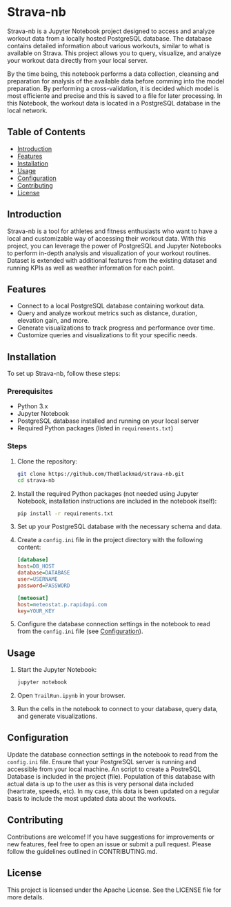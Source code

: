 # Strava-nb

Strava-nb is a Jupyter Notebook project designed to access and analyze workout data from a locally hosted PostgreSQL database. The database contains detailed information about various workouts, similar to what is available on Strava. This project allows you to query, visualize, and analyze your workout data directly from your local server.

By the time being, this notebook performs a data collection, cleansing and preparation for analysis of the available data before comming into the model preparation. By performing a cross-validation, it is decided which model is most efficiente and precise and this is saved to a file for later processing. In this Notebook, the workout data is located in a PostgreSQL database in the local network.

## Table of Contents

- [Introduction](#introduction)
- [Features](#features)
- [Installation](#installation)
- [Usage](#usage)
- [Configuration](#configuration)
- [Contributing](#contributing)
- [License](#license)

## Introduction

Strava-nb is a tool for athletes and fitness enthusiasts who want to have a local and customizable way of accessing their workout data. With this project, you can leverage the power of PostgreSQL and Jupyter Notebooks to perform in-depth analysis and visualization of your workout routines. Dataset is extended with additional features from the existing dataset and running KPIs as well as weather information for each point.


## Features

- Connect to a local PostgreSQL database containing workout data.
- Query and analyze workout metrics such as distance, duration, elevation gain, and more.
- Generate visualizations to track progress and performance over time.
- Customize queries and visualizations to fit your specific needs.


## Installation

To set up Strava-nb, follow these steps:

### Prerequisites

- Python 3.x
- Jupyter Notebook
- PostgreSQL database installed and running on your local server
- Required Python packages (listed in `requirements.txt`)

### Steps

1. Clone the repository:
    ```bash
    git clone https://github.com/TheBlackmad/strava-nb.git
    cd strava-nb
    ```

2. Install the required Python packages (not needed using Jupyter Notebook, installation instructions are included in the notebook itself):
    ```bash
    pip install -r requirements.txt
    ```

3. Set up your PostgreSQL database with the necessary schema and data.

4. Create a `config.ini` file in the project directory with the following content:

    ```ini
    [database]
    host=DB_HOST
    database=DATABASE
    user=USERNAME
    password=PASSWORD

    [meteosat]
    host=meteostat.p.rapidapi.com
    key=YOUR_KEY
    ```

5. Configure the database connection settings in the notebook to read from the `config.ini` file (see [Configuration](#configuration)).

## Usage

1. Start the Jupyter Notebook:
    ```bash
    jupyter notebook
    ```

2. Open `TrailRun.ipynb` in your browser.

3. Run the cells in the notebook to connect to your database, query data, and generate visualizations.

## Configuration

Update the database connection settings in the notebook to read from the `config.ini` file. Ensure that your PostgreSQL server is running and accessible from your local machine. An script to create a PostreSQL Database is included in the project (file). Population of this database with actual data is up to the user as this is very personal data included (heartrate, speeds, etc). In my case, this data is been updated on a regular basis to include the most updated data about the workouts.


## Contributing

Contributions are welcome! If you have suggestions for improvements or new features, feel free to open an issue or submit a pull request. Please follow the guidelines outlined in CONTRIBUTING.md.

## License

This project is licensed under the Apache License. See the LICENSE file for more details.


